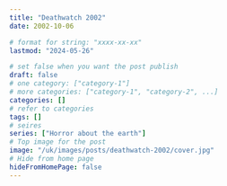 ```yaml
---
title: "Deathwatch 2002"
date: 2002-10-06

# format for string: "xxxx-xx-xx"
lastmod: "2024-05-26"

# set false when you want the post publish
draft: false
# one category: ["category-1"]
# more categories: ["category-1", "category-2", ...]
categories: []
# refer to categories
tags: []
# seires
series: ["Horror about the earth"]
# Top image for the post
image: "/uk/images/posts/deathwatch-2002/cover.jpg"
# Hide from home page
hideFromHomePage: false
---
```


<!--more-->